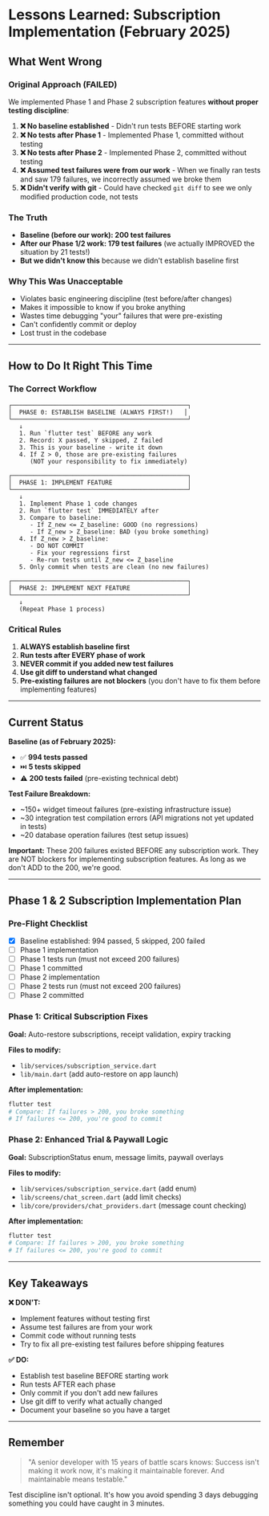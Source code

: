 # Lessons Learned: Subscription Implementation (February 2025)

## What Went Wrong

### Original Approach (FAILED)
We implemented Phase 1 and Phase 2 subscription features **without proper testing discipline**:

1. **❌ No baseline established** - Didn't run tests BEFORE starting work
2. **❌ No tests after Phase 1** - Implemented Phase 1, committed without testing
3. **❌ No tests after Phase 2** - Implemented Phase 2, committed without testing
4. **❌ Assumed test failures were from our work** - When we finally ran tests and saw 179 failures, we incorrectly assumed we broke them
5. **❌ Didn't verify with git** - Could have checked `git diff` to see we only modified production code, not tests

### The Truth
- **Baseline (before our work): 200 test failures**
- **After our Phase 1/2 work: 179 test failures** (we actually IMPROVED the situation by 21 tests!)
- **But we didn't know this** because we didn't establish baseline first

### Why This Was Unacceptable
- Violates basic engineering discipline (test before/after changes)
- Makes it impossible to know if you broke anything
- Wastes time debugging "your" failures that were pre-existing
- Can't confidently commit or deploy
- Lost trust in the codebase

---

## How to Do It Right This Time

### **The Correct Workflow**

```
┌─────────────────────────────────────────────────┐
│  PHASE 0: ESTABLISH BASELINE (ALWAYS FIRST!)   │
└─────────────────────────────────────────────────┘
   ↓
   1. Run `flutter test` BEFORE any work
   2. Record: X passed, Y skipped, Z failed
   3. This is your baseline - write it down
   4. If Z > 0, those are pre-existing failures
      (NOT your responsibility to fix immediately)

┌─────────────────────────────────────────────────┐
│  PHASE 1: IMPLEMENT FEATURE                     │
└─────────────────────────────────────────────────┘
   ↓
   1. Implement Phase 1 code changes
   2. Run `flutter test` IMMEDIATELY after
   3. Compare to baseline:
      - If Z_new <= Z_baseline: GOOD (no regressions)
      - If Z_new > Z_baseline: BAD (you broke something)
   4. If Z_new > Z_baseline:
      - DO NOT COMMIT
      - Fix your regressions first
      - Re-run tests until Z_new <= Z_baseline
   5. Only commit when tests are clean (no new failures)

┌─────────────────────────────────────────────────┐
│  PHASE 2: IMPLEMENT NEXT FEATURE                │
└─────────────────────────────────────────────────┘
   ↓
   (Repeat Phase 1 process)
```

### **Critical Rules**

1. **ALWAYS establish baseline first**
2. **Run tests after EVERY phase of work**
3. **NEVER commit if you added new test failures**
4. **Use git diff to understand what changed**
5. **Pre-existing failures are not blockers** (you don't have to fix them before implementing features)

---

## Current Status

**Baseline (as of February 2025):**
- ✅ **994 tests passed**
- ⏭️ **5 tests skipped**
- ⚠️ **200 tests failed** (pre-existing technical debt)

**Test Failure Breakdown:**
- ~150+ widget timeout failures (pre-existing infrastructure issue)
- ~30 integration test compilation errors (API migrations not yet updated in tests)
- ~20 database operation failures (test setup issues)

**Important:** These 200 failures existed BEFORE any subscription work. They are NOT blockers for implementing subscription features. As long as we don't ADD to the 200, we're good.

---

## Phase 1 & 2 Subscription Implementation Plan

### Pre-Flight Checklist
- [x] Baseline established: 994 passed, 5 skipped, 200 failed
- [ ] Phase 1 implementation
- [ ] Phase 1 tests run (must not exceed 200 failures)
- [ ] Phase 1 committed
- [ ] Phase 2 implementation
- [ ] Phase 2 tests run (must not exceed 200 failures)
- [ ] Phase 2 committed

### Phase 1: Critical Subscription Fixes
**Goal:** Auto-restore subscriptions, receipt validation, expiry tracking

**Files to modify:**
- `lib/services/subscription_service.dart`
- `lib/main.dart` (add auto-restore on app launch)

**After implementation:**
```bash
flutter test
# Compare: If failures > 200, you broke something
# If failures <= 200, you're good to commit
```

### Phase 2: Enhanced Trial & Paywall Logic
**Goal:** SubscriptionStatus enum, message limits, paywall overlays

**Files to modify:**
- `lib/services/subscription_service.dart` (add enum)
- `lib/screens/chat_screen.dart` (add limit checks)
- `lib/core/providers/chat_providers.dart` (message count checking)

**After implementation:**
```bash
flutter test
# Compare: If failures > 200, you broke something
# If failures <= 200, you're good to commit
```

---

## Key Takeaways

**❌ DON'T:**
- Implement features without testing first
- Assume test failures are from your work
- Commit code without running tests
- Try to fix all pre-existing test failures before shipping features

**✅ DO:**
- Establish test baseline BEFORE starting work
- Run tests AFTER each phase
- Only commit if you don't add new failures
- Use git diff to verify what actually changed
- Document your baseline so you have a target

---

## Remember

> "A senior developer with 15 years of battle scars knows:
> Success isn't making it work now, it's making it maintainable forever.
> And maintainable means testable."

Test discipline isn't optional. It's how you avoid spending 3 days debugging something you could have caught in 3 minutes.
